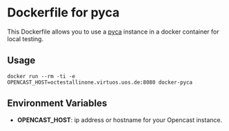 # Dockerfile for pyca

This Dockerfile allows you to use a [pyca](https://github.com/lkiesow/pyCA) instance in a docker container for local testing.

## Usage

```
docker run --rm -ti -e OPENCAST_HOST=octestallinone.virtuos.uos.de:8080 docker-pyca
```

## Environment Variables

- **OPENCAST_HOST**: ip address or hostname for your Opencast instance.
